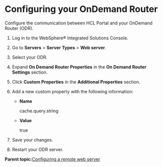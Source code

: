 # Configuring your OnDemand Router 

Configure the communication between HCL Portal and your OnDemand Router \(ODR\).

1.  Log in to the WebSphere® Integrated Solutions Console.

2.  Go to **Servers** \> **Server Types** \> **Web server**.

3.  Select your ODR.

4.  Expand **On Demand Router Properties** in the **On Demand Router Settings** section.

5.  Click **Custom Properties** in the **Additional Properties** section.

6.  Add a new custom property with the following information:

    -   **Name**

        cache.query.string

    -   **Value**

        true

7.  Save your changes.

8.  Restart your ODR server.


**Parent topic:**[Configuring a remote web server ](../config/cfg_webserver.md)


